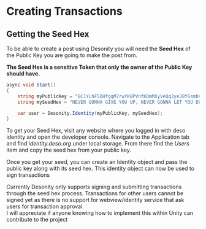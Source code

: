 # Creating Transactions

## Getting the Seed Hex

To be able to create a post using Desonity you will need the **Seed Hex** of the Public Key you are going to make the post from.

**The Seed Hex is a sensitive Token that only the owner of the Public Key should have.**

```cs
async void Start()
{
    string myPublicKey = "BC1YLhF5DHfgqM7rwYK8PVnfKDmMXyVeQqJyeJ8YGsmbVb14qTm123G";
    string mySeedHex = "NEVER GONNA GIVE YOU UP, NEVER GONNA LET YOU DOWN"; // Fake SeedHex

    var user = Desonity.Identity(myPublicKey, mySeedHex);
}
```

To get your Seed Hex, visit any website where you logged in with deso identity and open the developer console.
Navigate to the Application tab and find *identity.deso.org* under local storage. From there find the *Users* item and copy the seed hex from your public key.

Once you get your seed, you can create an Identity object and pass the public key along with its seed hex. This identity object can now be used to sign transactions 

<aside class="notice">
Currently Desonity only supports signing and submitting transactions through the seed hex process. Transactions for other users cannot be signed yet as there is no support for webview/identity service that ask users for transaction approval.
<br>
I will appreciate if anyone knowing how to implement this within Unity can contribute to the project
</aside>

